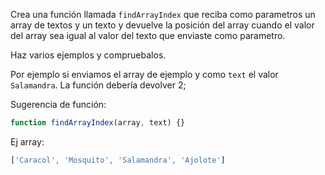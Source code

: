 Crea una función llamada `findArrayIndex` que reciba como parametros un array de textos y un texto y devuelve la 
posición del array cuando el valor del array sea igual al valor del texto que enviaste como parametro.

Haz varios ejemplos y compruebalos.

Por ejemplo si enviamos el array de ejemplo y como `text` el valor `Salamandra`. La función debería devolver 2; 


Sugerencia de función:

```js
function findArrayIndex(array, text) {}
```

Ej array:
````js
['Caracol', 'Mosquito', 'Salamandra', 'Ajolote']
````

